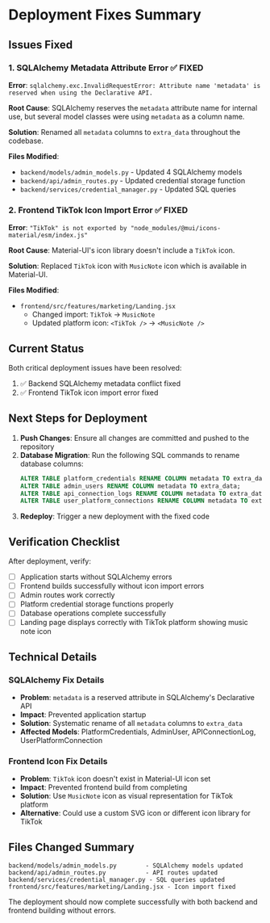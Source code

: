 # Deployment Fixes Summary

## Issues Fixed

### 1. SQLAlchemy Metadata Attribute Error ✅ FIXED
**Error**: `sqlalchemy.exc.InvalidRequestError: Attribute name 'metadata' is reserved when using the Declarative API.`

**Root Cause**: SQLAlchemy reserves the `metadata` attribute name for internal use, but several model classes were using `metadata` as a column name.

**Solution**: Renamed all `metadata` columns to `extra_data` throughout the codebase.

**Files Modified**:
- `backend/models/admin_models.py` - Updated 4 SQLAlchemy models
- `backend/api/admin_routes.py` - Updated credential storage function
- `backend/services/credential_manager.py` - Updated SQL queries

### 2. Frontend TikTok Icon Import Error ✅ FIXED
**Error**: `"TikTok" is not exported by "node_modules/@mui/icons-material/esm/index.js"`

**Root Cause**: Material-UI's icon library doesn't include a `TikTok` icon.

**Solution**: Replaced `TikTok` icon with `MusicNote` icon which is available in Material-UI.

**Files Modified**:
- `frontend/src/features/marketing/Landing.jsx`
  - Changed import: `TikTok` → `MusicNote`
  - Updated platform icon: `<TikTok />` → `<MusicNote />`

## Current Status
Both critical deployment issues have been resolved:
1. ✅ Backend SQLAlchemy metadata conflict fixed
2. ✅ Frontend TikTok icon import error fixed

## Next Steps for Deployment
1. **Push Changes**: Ensure all changes are committed and pushed to the repository
2. **Database Migration**: Run the following SQL commands to rename database columns:
   ```sql
   ALTER TABLE platform_credentials RENAME COLUMN metadata TO extra_data;
   ALTER TABLE admin_users RENAME COLUMN metadata TO extra_data;
   ALTER TABLE api_connection_logs RENAME COLUMN metadata TO extra_data;
   ALTER TABLE user_platform_connections RENAME COLUMN metadata TO extra_data;
   ```
3. **Redeploy**: Trigger a new deployment with the fixed code

## Verification Checklist
After deployment, verify:
- [ ] Application starts without SQLAlchemy errors
- [ ] Frontend builds successfully without icon import errors
- [ ] Admin routes work correctly
- [ ] Platform credential storage functions properly
- [ ] Database operations complete successfully
- [ ] Landing page displays correctly with TikTok platform showing music note icon

## Technical Details

### SQLAlchemy Fix Details
- **Problem**: `metadata` is a reserved attribute in SQLAlchemy's Declarative API
- **Impact**: Prevented application startup
- **Solution**: Systematic rename of all `metadata` columns to `extra_data`
- **Affected Models**: PlatformCredentials, AdminUser, APIConnectionLog, UserPlatformConnection

### Frontend Icon Fix Details
- **Problem**: `TikTok` icon doesn't exist in Material-UI icon set
- **Impact**: Prevented frontend build from completing
- **Solution**: Use `MusicNote` icon as visual representation for TikTok platform
- **Alternative**: Could use a custom SVG icon or different icon library for TikTok

## Files Changed Summary
```
backend/models/admin_models.py        - SQLAlchemy models updated
backend/api/admin_routes.py           - API routes updated
backend/services/credential_manager.py - SQL queries updated
frontend/src/features/marketing/Landing.jsx - Icon import fixed
```

The deployment should now complete successfully with both backend and frontend building without errors.